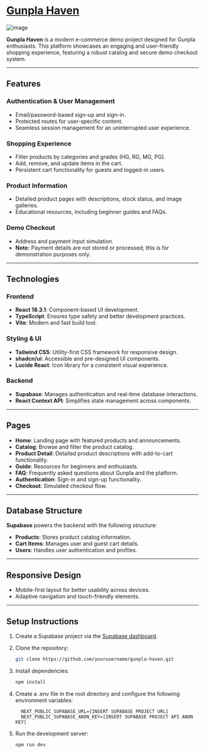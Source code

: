 # [Gunpla Haven](https://gunplahaven.vercel.app/)

![image](https://github.com/user-attachments/assets/6a919958-309d-4d19-b7a4-079a0ffe0688)


**Gunpla Haven** is a modern e-commerce demo project designed for Gunpla enthusiasts. This platform showcases an engaging and user-friendly shopping experience, featuring a robust catalog and secure demo checkout system.

---

## Features

### Authentication & User Management

- Email/password-based sign-up and sign-in.
- Protected routes for user-specific content.
- Seamless session management for an uninterrupted user experience.

### Shopping Experience

- Filter products by categories and grades (HG, RG, MG, PG).
- Add, remove, and update items in the cart.
- Persistent cart functionality for guests and logged-in users.

### Product Information

- Detailed product pages with descriptions, stock status, and image galleries.
- Educational resources, including beginner guides and FAQs.

### Demo Checkout

- Address and payment input simulation.
- **Note:** Payment details are not stored or processed; this is for demonstration purposes only.

---

## Technologies

### Frontend

- **React 18.3.1**: Component-based UI development.
- **TypeScript**: Ensures type safety and better development practices.
- **Vite**: Modern and fast build tool.

### Styling & UI

- **Tailwind CSS**: Utility-first CSS framework for responsive design.
- **shadcn/ui**: Accessible and pre-designed UI components.
- **Lucide React**: Icon library for a consistent visual experience.

### Backend

- **Supabase**: Manages authentication and real-time database interactions.
- **React Context API**: Simplifies state management across components.

---

## Pages

- **Home**: Landing page with featured products and announcements.
- **Catalog**: Browse and filter the product catalog.
- **Product Detail**: Detailed product descriptions with add-to-cart functionality.
- **Guide**: Resources for beginners and enthusiasts.
- **FAQ**: Frequently asked questions about Gunpla and the platform.
- **Authentication**: Sign-in and sign-up functionality.
- **Checkout**: Simulated checkout flow.

---

## Database Structure

**Supabase** powers the backend with the following structure:

- **Products**: Stores product catalog information.
- **Cart Items**: Manages user and guest cart details.
- **Users**: Handles user authentication and profiles.

---

## Responsive Design

- Mobile-first layout for better usability across devices.
- Adaptive navigation and touch-friendly elements.

---

## Setup Instructions

1. Create a Supabase project via the [Supabase dashboard](https://database.new).

2. Clone the repository:
   ```bash
   git clone https://github.com/yourusername/gunpla-haven.git

3. Install dependencies:

   ```bash
   npm install
   ```
4. Create a .env file in the root directory and configure the following environment variables:
   ```
     NEXT_PUBLIC_SUPABASE_URL=[INSERT SUPABASE PROJECT URL]
     NEXT_PUBLIC_SUPABASE_ANON_KEY=[INSERT SUPABASE PROJECT API ANON KEY]
    ```
5. Run the development server:

   ```bash
   npm run dev
   ```


